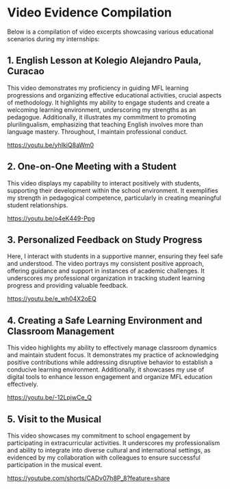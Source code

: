 # Video Evidence Compilation
Below is a compilation of video excerpts showcasing various educational scenarios during my internships:

## 1. English Lesson at Kolegio Alejandro Paula, Curacao
This video demonstrates my proficiency in guiding MFL learning progressions and organizing effective educational activities, crucial aspects of methodology. It highlights my ability to engage students and create a welcoming learning environment, underscoring my strengths as an pedagogue. Additionally, it illustrates my commitment to promoting plurilingualism, emphasizing that teaching English involves more than language mastery. Throughout, I maintain professional conduct.

<a href="https://youtu.be/yhIkiQ8aWm0" target="_blank">https://youtu.be/yhIkiQ8aWm0</a> 

## 2. One-on-One Meeting with a Student
This video displays my capability to interact positively with students, supporting their development within the school environment. It exemplifies my strength in pedagogical competence, particularly in creating meaningful student relationships.

<a href="https://youtu.be/o4eK449-Ppg" target="_blank">https://youtu.be/o4eK449-Ppg</a> 

## 3. Personalized Feedback on Study Progress
Here, I interact with students in a supportive manner, ensuring they feel safe and understood. The video portrays my consistent positive approach, offering guidance and support in instances of academic challenges. It underscores my professional organization in tracking student learning progress and providing valuable feedback.

<a href="https://youtu.be/e_wh04X2oEQ" target="_blank">https://youtu.be/e_wh04X2oEQ</a> 

## 4. Creating a Safe Learning Environment and Classroom Management
This video highlights my ability to effectively manage classroom dynamics and maintain student focus. It demonstrates my practice of acknowledging positive contributions while addressing disruptive behavior to establish a conducive learning environment. Additionally, it showcases my use of digital tools to enhance lesson engagement and organize MFL education effectively.

<a href="https://youtu.be/-12LpjwCe_Q" target="_blank">https://youtu.be/-12LpjwCe_Q</a> 

## 5. Visit to the Musical
This video showcases my commitment to school engagement by participating in extracurricular activities. It underscores my professionalism and ability to integrate into diverse cultural and international settings, as evidenced by my collaboration with colleagues to ensure successful participation in the musical event.

<a href="https://youtube.com/shorts/CADv07h8P_8?feature=share" target="_blank">https://youtube.com/shorts/CADv07h8P_8?feature=share</a> 
